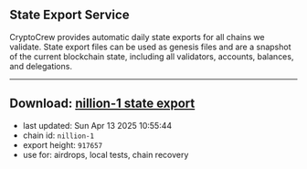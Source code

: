 ## State Export Service
CryptoCrew provides automatic daily state exports for all chains we validate. State export files can be used as genesis files and are a snapshot of the current blockchain state, including all validators, accounts, balances, and delegations.

---
**Download: [nillion-1 state export](https://ccv-s3.nbg1.your-objectstorage.com/SERVICE/nillion/nillion-1_export_917657.json)**
---

- last updated: Sun Apr 13 2025 10:55:44
- chain id: `nillion-1`
- export height: `917657`
- use for: airdrops, local tests, chain recovery
